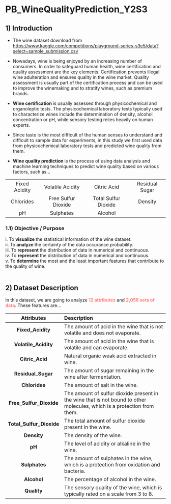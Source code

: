 # PB_WineQualityPrediction_Y2S3

## 1) Introduction 
- The wine dataset download from https://www.kaggle.com/competitions/playground-series-s3e5/data?select=sample_submission.csv

- Nowadays, wine is being enjoyed by an increasing number of consumers. In order to safeguard human health, wine certification and quality assessment are the key elements. Certification prevents illegal wine adulteration and ensures quality in the wine market. Quality assessment is usually part of the certification process and can be used to improve the winemaking and to stratify wines, such as premium brands.
- <b> Wine certification </b> is usually assessed through physicochemical and organoleptic tests. The physicochemical laboratory tests typically used to characterize wines include the determination of density, alcohol concentration or pH, while sensory testing relies heavily on human experts.
- Since taste is the most difficult of the human senses to understand and difficult to sample data for experiments, in this study we first used data from physicochemical laboratory tests and predicted wine quality from them.
- <b> Wine quality prediction </b> is the process of using data analysis and machine learning techniques to predict wine quality based on various factors, such as...<br>

|||||
|:-:|:-:|:-:|:-:|
|Fixed Acidity|Volatile Acidity|Citric Acid|Residual Sugar|
|Chlorides|Free Sulfur Dioxide|Total Sulfur Dioxide|Density|
|pH|Sulphates|Alcohol|

### 1.1) Objective / Purpose
i. To <b> visualize </b> the statistical information of the wine dataset. <br>
ii. To <b> analyze </b> the certainty of the data occurance probability. <br>
iii.  To <b> represent </b> the distribution of data in numerical and continuous. <br>
iv.  To <b> represent </b> the distribution of data in numerical and continuous. <br>
v. To <b> determine </b> the most and the least important features that contribute to the quality of wine. <br><br>

## 2) Dataset Description
In this dataset, we are going to analyze <span style="color:#FF7F7F;">__12 attributes__</span> and <span style="color:#FF7F7F;">__2,056 sets of data__</span>. These features are...

|Attributes|Description|
|:-:|:--|
|**Fixed_Acidity**| The amount of acid in the wine that is not volatile and does not evaporate.|
|**Volatile_Acidity**| The amount of acid in the wine that is volatile and can evaporate.|
|**Citric_Acid**| Natural organic weak acid extracted in wine.<br>|
|**Residual_Sugar**| The amount of sugar remaining in the wine after fermentation.<br>|
|**Chlorides**| The amount of salt in the wine.<br>|
|**Free_Sulfur_Dioxide**| The amount of sulfur dioxide present in the wine that is not bound to other molecules, which is a protection from them.<br>|
|**Total_Sulfur_Dioxide**| The total amount of sulfur dioxide present in the wine.<br>|
|**Density**| The density of the wine.<br>|
|**pH**| The level of acidity or alkaline in the wine.<br>|
|**Sulphates**| The amount of sulphates in the wine, which is a protection from oxidation and bacteria.<br>|
|**Alcohol**| The percentage of alcohol in the wine.<br>|
|**Quality**| The sensory quality of the wine, which is typically rated on a scale from 3 to 8. <br>|
